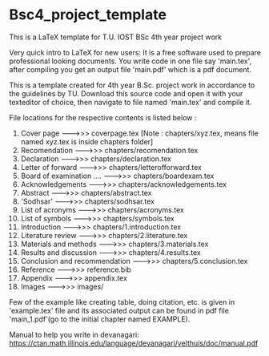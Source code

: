 # Bsc4_project_template
This is a LaTeX template for T.U. IOST BSc 4th year project work

Very quick intro to LaTeX for new users:
It is a free software used to prepare professional looking documents. You write
code in one file say 'main.tex', after compiling you get an output file
'main.pdf' which is a pdf document.


This is a template created for 4th year B.Sc. project work in accordance to the
guidelines by TU. Download this source code and open it with your texteditor
of choice, then navigate to file named 'main.tex' and compile it.


File locations for the respective contents is listed below :

1. Cover page --->>> coverpage.tex
[Note : chapters/xyz.tex, means file named xyz.tex is inside chapters folder]
2. Recomendation --->>> chapters/recomendation.tex 
3. Declaration --->>> chapters/declaration.tex
4. Letter of forward --->>> chapters/letterofforward.tex
5. Board of examination .... --->>> chapters/boardexam.tex
6. Acknowledgements --->>> chapters/acknowledgements.tex
7. Abstract --->>> chapters/abstract.tex
8. 'Sodhsar' --->>> chapters/sodhsar.tex
9. List of acronyms --->>> chapters/acronyms.tex
10. List of symbols --->>> chapters/symbols.tex
11. Introduction --->>> chapters/1.introduction.tex 
12. Literature review --->>> chapters/2.literature.tex
13. Materials and methods --->>> chapters/3.materials.tex
14. Results and discussion --->>> chapters/4.results.tex
15. Conclusion and recommendation --->>> chapters/5.conclusion.tex
16. Reference --->>> reference.bib
17. Appendix --->>> appendix.tex
18. Images --->>> images/


Few of the example like creating table, doing citation, etc. is given in
'example.tex' file and its associated output can be found in pdf file
'main_1.pdf'(go to the initial chapter named EXAMPLE).


Manual to help you write in devanagari:
https://ctan.math.illinois.edu/language/devanagari/velthuis/doc/manual.pdf
